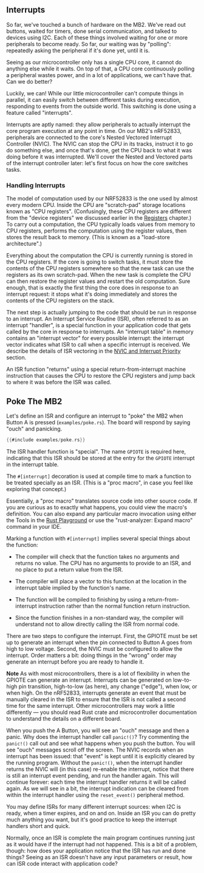 ## Interrupts

So far, we've touched a bunch of hardware on the MB2. We've read out buttons, waited for timers, done serial communication, and talked to devices using I2C.  Each of these things involved waiting for one or more peripherals to become ready. So far, our waiting was by "polling": repeatedly asking the peripheral if it's done yet, until it is.

Seeing as our microcontroller only has a single CPU core, it cannot do anything else while it waits. On top of that, a CPU core continuously polling a peripheral wastes power, and in a lot of applications, we can't have that. Can we do better?

Luckily, we can! While our little microcontroller can't compute things in parallel, it can easily switch between different tasks during execution, responding to events from the outside world. This switching is done using a feature called "interrupts".

Interrupts are aptly named: they allow peripherals to actually interrupt the core program execution at any point in time. On our MB2's nRF52833, peripherals are connected to the core's Nested Vectored Interrupt Controller (NVIC). The NVIC can stop the CPU in its tracks, instruct it to go do something else, and once that's done, get the CPU back to what it was doing before it was interrupted. We'll cover the Nested and Vectored parts of the interrupt controller later: let's first focus on how the core switches tasks.

### Handling Interrupts

The model of computation used by our NRF52833 is the one used by almost every modern CPU. Inside the CPU are "scratch-pad" storage locations known as "CPU registers". (Confusingly, these CPU registers are different from the "device registers" we discussed earlier in the [Registers] chapter.)  To carry out a computation, the CPU typically loads values from memory to CPU registers, performs the computation using the register values, then stores the result back to memory.  (This is known as a "load-store architecture".)

Everything about the computation the CPU is currently running is stored in the CPU registers. If the core is going to switch tasks, it must store the contents of the CPU registers somewhere so that the new task can use the registers as its own scratch-pad. When the new task is complete the CPU can then restore the register values and restart the old computation.  Sure enough, that is exactly the first thing the core does in response to an interrupt request: it stops what it's doing immediately and stores the contents of the CPU registers on the stack.

The next step is actually jumping to the code that should be run in response to an interrupt.  An Interrupt Service Routine (ISR), often referred to as an interrupt "handler", is a special function in your application code that gets called by the core in response to interrupts. An "interrupt table" in memory contains an "interrupt vector" for every possible interrupt: the interrupt vector indicates what ISR to call when a specific interrupt is received. We describe the details of ISR vectoring in the [NVIC and Interrupt Priority] section.

An ISR function "returns" using a special return-from-interrupt machine instruction that causes the CPU to restore the CPU registers and jump back to where it was before the ISR was called.

## Poke The MB2

Let's define an ISR and configure an interrupt to "poke" the MB2 when Button A is pressed
(`examples/poke.rs`). The board will respond by saying "ouch" and panicking.

```rust
{{#include examples/poke.rs}}
```

The ISR handler function is "special". The name `GPIOTE` is required here, indicating
that this ISR should be stored at the entry for the `GPIOTE` interrupt in the interrupt table.

The `#[interrupt]` decoration is used at compile time to mark a function to be treated specially as
an ISR. (This is a "proc macro", in case you feel like exploring that concept.)

Essentially, a "proc macro" translates source code into other source code. If you are curious as to exactly what happens,
you could view the macro's definition. You can also expand any particular macro invocation using either the Tools in the [Rust Playground](https://play.rust-lang.org/?version=stable&mode=debug&edition=2024) or use the "rust-analyzer: Expand macro" command in your IDE.

Marking a function with `#[interrupt]` implies several special things about the function:

* The compiler will check that the function takes no arguments and returns no value. The CPU has no
  arguments to provide to an ISR, and no place to put a return value from the ISR.

* The compiler will place a vector to this function at the location in the interrupt table
  implied by the function's name.

* The function will be compiled to finishing by using a return-from-interrupt instruction rather
  than the normal function return instruction.

* Since the function finishes in a non-standard way, the compiler will understand not to allow
  directly calling the ISR from normal code.

There are two steps to configure the interrupt. First, the GPIOTE must be set up to generate an
interrupt when the pin connected to Button A goes from high to low voltage. Second, the NVIC must be
configured to allow the interrupt. Order matters a bit: doing things in the "wrong" order may
generate an interrupt before you are ready to handle it.

**Note** As with most microcontrollers, there is a lot of flexibility in when the GPIOTE can generate an interrupt. Interrupts can be generated on low-to-high pin transition, high-to-low (as here), any change ("edge"), when low, or when high. On the nRF52833, interrupts generate an event that must be manually cleared in the ISR to ensure that the ISR is not called a second time for the same interrupt. Other microcontrollers may work a little differently — you should read Rust crate and microcontroller documentation to understand the details on a different board.

When you push the A Button, you will see an "ouch" message and then a panic. Why does the interrupt
handler call `panic!()`? Try commenting the `panic!()` call out and see what happens when you push
the button. You will see "ouch" messages scroll off the screen. The NVIC records when an interrupt
has been issued: that "event" is kept until it is explicitly cleared by the running program. Without
the `panic!()`, when the interrupt handler returns the NVIC will (in this case) re-enable the
interrupt, notice that there is still an interrupt event pending, and run the handler again. This
will continue forever: each time the interrupt handler returns it will be called again. As we will
see in a bit, the interrupt indication can be cleared from within the interrupt handler using the
`reset_event()` peripheral method.

You may define ISRs for many different interrupt sources: when I2C is ready, when a timer expires,
and on and on. Inside an ISR you can do pretty much anything you want, but it's good practice to
keep the interrupt handlers short and quick.

Normally, once an ISR is complete the main program continues running just as it would have if the interrupt had not happened. This is a bit of a problem, though: how does your application notice that the ISR has run and done things? Seeing as an ISR doesn't have any input parameters or result, how can ISR code interact with application code?

[NVIC and Interrupt Priority]: nvic-and-interrupt-priority.html
[Registers]: ../09-registers/index.html
